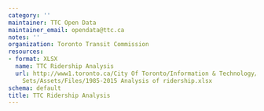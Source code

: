 ```yaml
---
category: ''
maintainer: TTC Open Data
maintainer_email: opendata@ttc.ca
notes: ''
organization: Toronto Transit Commission
resources:
- format: XLSX
  name: TTC Ridership Analysis
  url: http://www1.toronto.ca/City Of Toronto/Information & Technology/Open Data/Data
    Sets/Assets/Files/1985-2015 Analysis of ridership.xlsx
schema: default
title: TTC Ridership Analysis
---
```

